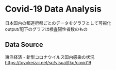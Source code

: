 # Covid-19 Data Analysis

日本国内の都道府県ごとのデータをグラフとして可視化
<br>output/配下のグラフは検査陽性者数のもの

## Data Source

東洋経済 - 新型コロナウイルス国内感染の状況
https://toyokeizai.net/sp/visual/tko/covid19
